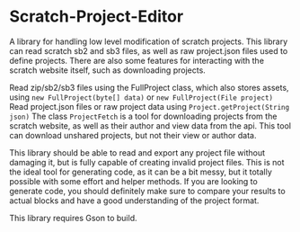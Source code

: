 # Scratch-Project-Editor
A library for handling low level modification of scratch projects.
This library can read scratch sb2 and sb3 files, as well as raw project.json files used to define projects.
There are also some features for interacting with the scratch website itself, such as downloading projects.

Read zip/sb2/sb3 files using the FullProject class, which also stores assets, using `new FullProject(byte[] data)` or `new FullProject(File project)`
Read project.json files or raw project data using `Project.getProject(String json)`
The class `ProjectFetch` is a tool for downloading projects from the scratch website, as well as their author and view data from the api. This tool can download unshared projects, but not their view or author data.

This library should be able to read and export any project file without damaging it, but is fully capable of creating invalid project files. This is not the ideal tool for generating code, as it can be a bit messy, but it totally possible with some effort and helper methods. 
If you are looking to generate code, you should definitely make sure to compare your results to actual blocks and have a good understanding of the project format.

This library requires Gson to build.
